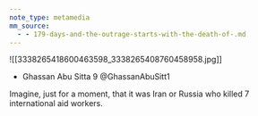 ```yaml
---
note_type: metamedia
mm_source:
  - - 179-days-and-the-outrage-starts-with-the-death-of-.md
---
```


![[3338265418600463598_3338265408760458958.jpg]]

- Ghassan Abu Sitta
9 @GhassanAbuSitt1

Imagine, just for a moment, that it was Iran or Russia
who killed 7 international aid workers.


